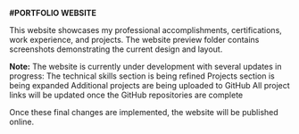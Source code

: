**#PORTFOLIO WEBSITE**

This website showcases my professional accomplishments, certifications, work experience, and projects. The website preview folder contains screenshots demonstrating the current design and layout.

**Note:** The website is currently under development with several updates in progress:
The technical skills section is being refined
Projects section is being expanded
Additional projects are being uploaded to GitHub
All project links will be updated once the GitHub repositories are complete

Once these final changes are implemented, the website will be published online.
